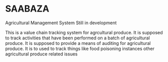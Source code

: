 # SAABAZA
Agricultural Management System
Still in development

This is a value chain tracking system for agrcultural produce. It is supposed to track activities that have been performed on a batch of agricultural produce. It is supposed to provide a means of auditing for agricultural produce. 
It is to used to track things like food poisoning instances other agricultural produce related issues
